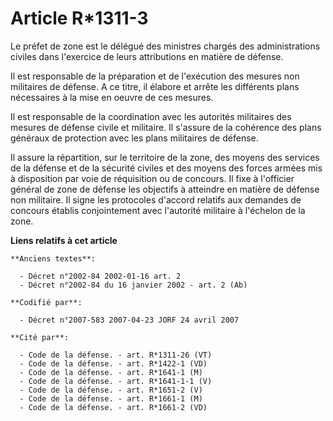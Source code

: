 # Article R*1311-3

Le préfet de zone est le délégué des ministres chargés des administrations civiles dans l'exercice de leurs attributions en
matière de défense.

Il est responsable de la préparation et de l'exécution des mesures non militaires de défense. A ce titre, il élabore et
arrête les différents plans nécessaires à la mise en oeuvre de ces mesures.

Il est responsable de la coordination avec les autorités militaires des mesures de défense civile et militaire. Il s'assure
de la cohérence des plans généraux de protection avec les plans militaires de défense.

Il assure la répartition, sur le territoire de la zone, des moyens des services de la défense et de la sécurité civiles et
des moyens des forces armées mis à disposition par voie de réquisition ou de concours. Il fixe à l'officier général de zone
de défense les objectifs à atteindre en matière de défense non militaire. Il signe les protocoles d'accord relatifs aux
demandes de concours établis conjointement avec l'autorité militaire à l'échelon de la zone.

**Liens relatifs à cet article**

	**Anciens textes**:

	  - Décret n°2002-84 2002-01-16 art. 2
	  - Décret n°2002-84 du 16 janvier 2002 - art. 2 (Ab)

	**Codifié par**:

	  - Décret n°2007-583 2007-04-23 JORF 24 avril 2007

	**Cité par**:

	  - Code de la défense. - art. R*1311-26 (VT)
	  - Code de la défense. - art. R*1422-1 (VD)
	  - Code de la défense. - art. R*1641-1 (M)
	  - Code de la défense. - art. R*1641-1-1 (V)
	  - Code de la défense. - art. R*1651-2 (V)
	  - Code de la défense. - art. R*1661-1 (M)
	  - Code de la défense. - art. R*1661-2 (VD)
